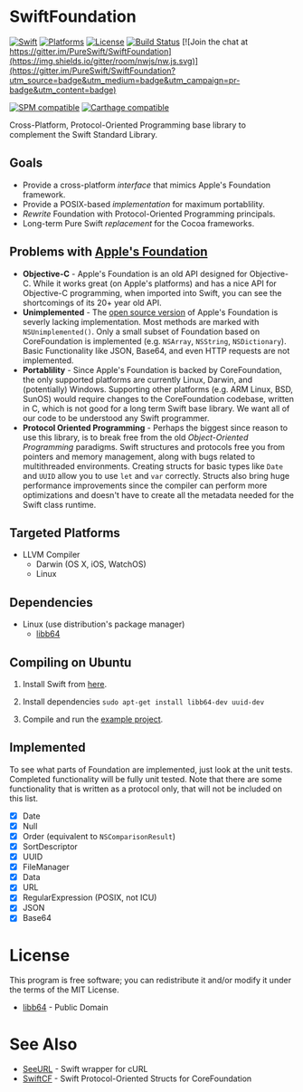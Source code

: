 # SwiftFoundation #
[![Swift](https://img.shields.io/badge/swift-2.2-orange.svg?style=flat)](https://developer.apple.com/swift/)
[![Platforms](https://img.shields.io/badge/platform-osx%20%7C%20ios%20%7C%20watchos%20%7C%20tvos%20%7C%20linux-lightgrey.svg)](https://developer.apple.com/swift/)
[![License](https://img.shields.io/github/release/pureswift/swiftfoundation.svg)](https://tldrlegal.com/license/mit-license)
[![Build Status](https://travis-ci.org/PureSwift/SwiftFoundation.svg?branch=develop)](https://travis-ci.org/PureSwift/SwiftFoundation)
[![Join the chat at https://gitter.im/PureSwift/SwiftFoundation](https://img.shields.io/gitter/room/nwjs/nw.js.svg)](https://gitter.im/PureSwift/SwiftFoundation?utm_source=badge&utm_medium=badge&utm_campaign=pr-badge&utm_content=badge)

[![SPM compatible](https://img.shields.io/badge/SPM-compatible-4BC51D.svg?style=flat)](https://github.com/apple/swift-package-manager)
[![Carthage compatible](https://img.shields.io/badge/Carthage-compatible-4BC51D.svg?style=flat)](https://github.com/Carthage/Carthage)

Cross-Platform, Protocol-Oriented Programming base library to complement the Swift Standard Library.

## Goals

- Provide a cross-platform *interface* that mimics Apple's Foundation framework.
- Provide a POSIX-based *implementation* for maximum portablility.
- *Rewrite* Foundation with Protocol-Oriented Programming principals.
- Long-term Pure Swift *replacement* for the Cocoa frameworks.

## Problems with [Apple's Foundation](https://github.com/apple/swift-corelibs-foundation)

- **Objective-C** - Apple's Foundation is an old API designed for Objective-C. While it works great (on Apple's platforms) and has a nice API for Objective-C programming, when imported into Swift, you can see the shortcomings of its 20+ year old API. 
- **Unimplemented** - The [open source version](https://github.com/apple/swift-corelibs-foundation) of Apple's Foundation is severly lacking implementation. Most methods are marked with ```NSUnimplemented()```. Only a small subset of Foundation based on CoreFoundation is implemented (e.g. ```NSArray```, ```NSString```, ```NSDictionary```). Basic Functionality like JSON, Base64, and even HTTP requests are not implemented.
- **Portablility** - Since Apple's Foundation is backed by CoreFoundation, the only supported platforms are currently Linux, Darwin, and (potentially) Windows. Supporting other platforms (e.g. ARM Linux, BSD, SunOS) would require changes to the CoreFoundation codebase, written in C, which is not good for a long term Swift base library. We want all of our code to be understood any Swift programmer.
- **Protocol Oriented Programming** - Perhaps the biggest since reason to use this library, is to break free from the old *Object-Oriented Programming* paradigms. Swift structures and protocols free you from pointers and memory management, along with bugs related to multithreaded environments. Creating structs for basic types like ```Date``` and ```UUID``` allow you to use ```let``` and ```var``` correctly. Structs also bring huge performance improvements since the compiler can perform more optimizations and doesn't have to create all the metadata needed for the Swift class runtime.

## Targeted Platforms

- LLVM Compiler
   - Darwin (OS X, iOS, WatchOS)
   - Linux

## Dependencies
- Linux (use distribution's package manager)
	- [libb64](http://libb64.sourceforge.net)

## Compiling on Ubuntu

1. Install Swift from [here](https://swift.org/download/).

2. Install dependencies ```sudo apt-get install libb64-dev uuid-dev```

3. Compile and run the [example project](https://github.com/PureSwift/SwiftFoundationExample).

## Implemented
To see what parts of Foundation are implemented, just look at the unit tests. Completed functionality will be fully unit tested. Note that there are some functionality that is written as a protocol only, that will not be included on this list.

- [x] Date
- [x] Null
- [x] Order (equivalent to ```NSComparisonResult```)
- [x] SortDescriptor
- [x] UUID
- [x] FileManager
- [x] Data
- [x] URL
- [X] RegularExpression (POSIX, not ICU)
- [x] JSON
- [x] Base64

# License

This program is free software; you can redistribute it and/or modify it under the terms of the MIT License.

- [libb64](http://libb64.sourceforge.net/#license) - Public Domain

# See Also

- [SeeURL](https://github.com/PureSwift/SeeURL) - Swift wrapper for cURL
- [SwiftCF](https://github.com/PureSwift/SwiftCF) - Swift Protocol-Oriented Structs for CoreFoundation
